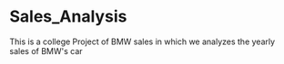 # Sales_Analysis
This is a college Project of BMW sales in which we analyzes the yearly sales of BMW's car
